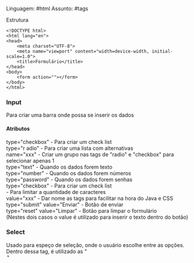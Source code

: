 Linguagem: #html 
Assunto: #tags 

Estrutura
```gdscript
<!DOCTYPE html>
<html lang="en">
<head>
	<meta charset="UTF-8">
	<meta name="viewport" content="width=device-width, initial-scale=1.0">
	<title>Formulário</title>
</head>
<body>
	<form action=""></form>
</body>
</html>
```

### Input
Para criar uma barra onde possa se inserir os dados
#### Atributos
type="checkbox" - Para criar um check list  
type="r
adio" - Para criar uma lista com alternativas  
name="xxx" - Criar um grupo nas tags de "radio" e "checkbox" para selecionar apenas 1  
type="text" - Quando os dados forem texto  
type="number" - Quando os dados forem números  
type="password" - Quando os dados forem senhas  
type="checkbox" - Para criar um check list  
<maxlenght/> - Para limitar a quantidade de caracteres  
value="xxx" - Dar nome as tags para facilitar na hora do Java e CSS  
type="submit" value="Enviar" - Botão de enviar  
type="reset" value="Limpar" - Botão para limpar o formulário  
(Nestes dois casos o value é utilizado para inserir o texto dentro do botão)

### Select
Usado para espeço de seleção, onde o usuário escolhe entre as opções.
Dentro dessa tag, é utilizado as "<option/>"